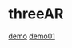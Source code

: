 # threeAR
[demo](https://li932565422.github.io/threeAR/Three_AR/AR_three.html)
[demo01](https://li932565422.github.io/threeAR/Three_AR01/mobile-performance.html)
